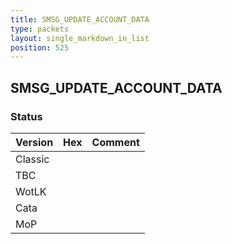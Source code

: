 ```yaml
---
title: SMSG_UPDATE_ACCOUNT_DATA
type: packets
layout: single_markdown_in_list
position: 525
---
```


## SMSG_UPDATE_ACCOUNT_DATA

### Status

Version | Hex | Comment
---------- | ---------- | ---------- 
Classic |  |  
TBC |  |  
WotLK |  |  
Cata |  |  
MoP |  |  